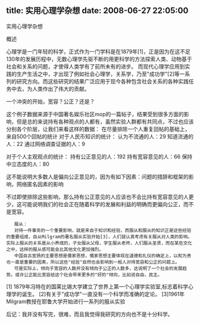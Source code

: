 title: 实用心理学杂想
date: 2008-06-27 22:05:00
---

实用心理学杂想

概述

心理学是一门年轻的科学，正式作为一门学科是在1879年[1]，正是因为在这不足130年的发展历程中，无数心理学先驱不断的用更科学的方法探索人类、动物基于社会和关系的问题，才使得人类学有了前所未有的进步。
而现代心理学应用到实践的生产生活之中，才出现了例如社会心理学，关系学，乃至"成功学"[2]等一系列的研究方向。而这些研究的结果广泛应用于现今各种包含社会关系的各种实践任务中去，为人类作出了伟大的贡献。

一个冲突的开始，宽容？公正？还是？

这个例子数据来源于中国著名娱乐社区mop的一篇帖子，结果受到很多方面的影响，但是总的来说持有各种观点的人都有，虽然实验人群都有共同点，不过也应该分别各个阶层，让我们来看这样的数据：
在尽量排除一个人重复回帖的基础上，来自500个回帖的统计
对于人民币知识的统计：
认为不流通的人：29
知道流通的人：22
通过网络调查证据的人：9

对于个人主观观点的统计：
持有公正意见的人：192
持有宽容意见的人：66
保持中立态度的人：80

这不能说明大多数人是偏向公正意见的，因为有如下因素：问题的措辞和框架的影响，网络匿名因素的影响

不过即使排除这些影响，那么持有公正意见的人应该也不会比持有宽容意见的人更少，这可能说明我们的社会正在随着科学的发展和利益的明确而更偏向公正，而不是宽容。

       服从：
       对待一件事务的一个重要影响，就是来自于知识和经验，而服从和服从的知识正是这些经验的重要组成，自从Milgram的著名服从实验开始[3]，人们就认真考虑有关服从对人类的影响。实际上服从的关系是从小养成的，子女服从父母，学生服从老师，人们服从圣贤，而在某些文化之中，这样的服从感可能会比其他文化更加强烈。
       中国自古宣扬的主要思想是儒家思想，儒家思想主要体现在道德和礼仪的确定上，以和为贵也一直是重要的因素，所以这些"经验"自然也会影响到一般人对待宽容和公正的问题上。
       可是实际上，倾向于宽容的人数并没有倾向于公正的人数多，这说明了一个社会的发展趋势。或许公正能比宽容给这个社会带来更多的"好的"倾向，比如说自由，民主。

[1] 1879年冯特在的国莱比锡大学建立了世界上第一个心理学实验室,标志着科学心理学的诞生。
[2]有关于"成功学"一直没有一个科学而准确的定论。
[3]1961年Milgram教授在耶鲁大学开始进行一系列的服从实验

后记：我并没有写完，很难，而且我觉得我研究的方向也不是十分科学。